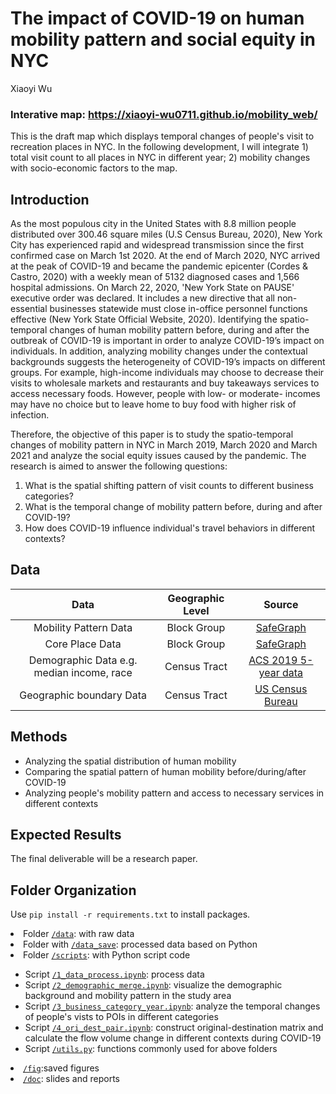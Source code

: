 # The impact of COVID-19 on human mobility pattern and social equity in NYC
Xiaoyi Wu

### Interative map: https://xiaoyi-wu0711.github.io/mobility_web/
This is the draft map which displays temporal changes of people's visit to recreation places in NYC. In the following development, I will integrate 1) total visit count to all places in NYC in different year; 2) mobility changes with socio-economic factors to the map.


## Introduction
As the most populous city in the United States with 8.8 million people distributed over 300.46 square miles (U.S Census Bureau, 2020), New York City has experienced rapid and widespread transmission since the first confirmed case on March 1st 2020. At the end of March 2020, NYC arrived at the peak of COVID-19 and became the pandemic epicenter (Cordes \& Castro, 2020) with a weekly mean of 5132 diagnosed cases and 1,566 hospital admissions. On March 22, 2020, 'New York State on PAUSE' executive order was declared. It includes a new directive that all non-essential businesses statewide must close in-office personnel functions effective (New York State Official Website, 2020). Identifying the spatio-temporal changes of human mobility pattern before, during and after the outbreak of COVID-19 is important in order to analyze COVID-19’s impact on individuals. In addition, analyzing mobility changes under the contextual backgrounds suggests the heterogeneity of COVID-19’s impacts on different groups. 
For example, high-income individuals may choose to decrease their visits to wholesale markets and restaurants and buy takeaways services to access necessary foods. 
However, people with low- or moderate- incomes may have no choice but to leave home to buy food with higher risk of infection.

Therefore, the objective of this paper is to study the spatio-temporal changes of mobility pattern in NYC in March 2019, March 2020 and March 2021 and analyze the social equity issues caused by the pandemic. The research is aimed to answer the following questions: 
1. What is the spatial shifting pattern of visit counts to different business categories? 
2. What is the temporal change of mobility pattern before, during and after COVID-19?
3. How does COVID-19 influence individual's travel behaviors in different contexts?

## Data

|     Data     | Geographic Level |           Source            | 
| :------------: | :------------------------: | :------------------------: | 
|    Mobility Pattern Data   | Block Group  |    [SafeGraph](https://www.safegraph.com/)    | 
| Core Place Data | Block Group  |     [SafeGraph](https://www.safegraph.com/)             | 
| Demographic Data e.g. median income, race | Census Tract |     [ACS 2019 5-year data](https://www.census.gov/data/developers/data-sets/acs-5year.html)       |
| Geographic boundary Data | Census Tract |   [US Census Bureau](https://www1.nyc.gov/site/planning/data-maps/open-data/census-download-metadata.page)       |  


## Methods
- Analyzing the spatial distribution of human mobility 
- Comparing the spatial pattern of human mobility before/during/after COVID-19
- Analyzing people's mobility pattern and access to necessary services in different contexts

## Expected Results  
 The final deliverable will be a research paper.
 
## Folder Organization
Use `pip install -r requirements.txt` to install packages.
<li>Folder <a href="https://github.com/CPLN-680-Spring-2022/XiaoyiWu-Mobility/tree/main/data"><code>/data</code></a>: with raw data</li>
<li>Folder with <a href="https://github.com/CPLN-680-Spring-2022/XiaoyiWu-Mobility/tree/main/data_save"><code>/data_save</code></a>: processed data based on Python</li>
<li>Folder <a href="https://github.com/CPLN-680-Spring-2022/XiaoyiWu-Mobility/tree/main/scripts"><code>/scripts</code></a>: with Python script code</li>
<ul>
        <li>Script <a href="https://github.com/CPLN-680-Spring-2022/XiaoyiWu-Mobility/blob/main/scripts/1_data_process.ipynb"><code>/1_data_process.ipynb</code></a>: process data</li>
        <li>Script <a href="https://github.com/CPLN-680-Spring-2022/XiaoyiWu-Mobility/blob/main/scripts/2_demographic_merge.ipynb"><code>/2_demographic_merge.ipynb</code></a>: visualize the demographic background and mobility pattern in the study area</li>
        <li>Script <a href="https://github.com/CPLN-680-Spring-2022/XiaoyiWu-Mobility/blob/main/scripts/3_business_category_year.ipynb"><code>/3_business_category_year.ipynb</code></a>: analyze the temporal changes of people's vists to POIs in different categories </li>
        <li>Script <a href="https://github.com/Xiaoyi-Wu0711/mobility_covid-19/blob/main/scripts/4_ori_dest_pair.ipynb"><code>/4_ori_dest_pair.ipynb</code></a>: construct original-destination matrix and calculate the flow volume change in different contexts during COVID-19</li>
        <li>Script <a href="https://github.com/CPLN-680-Spring-2022/XiaoyiWu-Mobility/blob/main/scripts/utils.py"><code>/utils.py</code></a>: functions commonly used for above folders</li>

</ul>
<li><a href="https://github.com/CPLN-680-Spring-2022/XiaoyiWu-Mobility/tree/main/fig"><code>/fig</code></a>:saved figures</li>
<li><a href="https://github.com/CPLN-680-Spring-2022/XiaoyiWu-Mobility/tree/main/doc"><code>/doc</code></a>: slides and reports</li>

</p>

